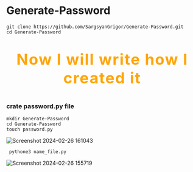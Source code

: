 # Generate-Password
```
git clone https://github.com/SargsyanGrigor/Generate-Password.git
cd Generate-Password
```
# <p style="font-size: 40px; letter-spacing: 2px; color: orange;" align="center">Now I will write how I created it</p>

<h3>crate password.py file</h3>

```
mkdir Generate-Password 
cd Generate-Password
touch password.py
```
![Screenshot 2024-02-26 161043](https://github.com/SargsyanGrigor/Generate-Password/assets/106109042/c4ba53c7-c056-4090-848a-dd12d7cdec8c)

```
 pythone3 name_file.py
```
![Screenshot 2024-02-26 155719](https://github.com/SargsyanGrigor/Generate-Password/assets/106109042/147d9d80-87f8-4b5d-92b4-fa0518de7a04)
